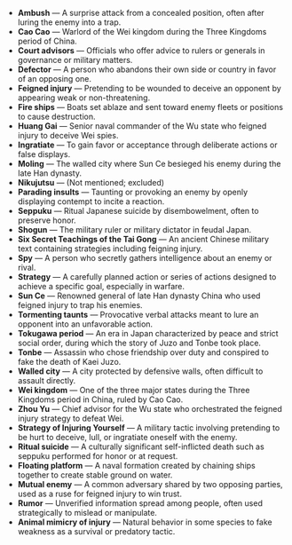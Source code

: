 - **Ambush** — A surprise attack from a concealed position, often after luring the enemy into a trap.  
- **Cao Cao** — Warlord of the Wei kingdom during the Three Kingdoms period of China.  
- **Court advisors** — Officials who offer advice to rulers or generals in governance or military matters.  
- **Defector** — A person who abandons their own side or country in favor of an opposing one.  
- **Feigned injury** — Pretending to be wounded to deceive an opponent by appearing weak or non-threatening.  
- **Fire ships** — Boats set ablaze and sent toward enemy fleets or positions to cause destruction.  
- **Huang Gai** — Senior naval commander of the Wu state who feigned injury to deceive Wei spies.  
- **Ingratiate** — To gain favor or acceptance through deliberate actions or false displays.  
- **Moling** — The walled city where Sun Ce besieged his enemy during the late Han dynasty.  
- **Nikujutsu** — (Not mentioned; excluded)  
- **Parading insults** — Taunting or provoking an enemy by openly displaying contempt to incite a reaction.  
- **Seppuku** — Ritual Japanese suicide by disembowelment, often to preserve honor.  
- **Shogun** — The military ruler or military dictator in feudal Japan.  
- **Six Secret Teachings of the Tai Gong** — An ancient Chinese military text containing strategies including feigning injury.  
- **Spy** — A person who secretly gathers intelligence about an enemy or rival.  
- **Strategy** — A carefully planned action or series of actions designed to achieve a specific goal, especially in warfare.  
- **Sun Ce** — Renowned general of late Han dynasty China who used feigned injury to trap his enemies.  
- **Tormenting taunts** — Provocative verbal attacks meant to lure an opponent into an unfavorable action.  
- **Tokugawa period** — An era in Japan characterized by peace and strict social order, during which the story of Juzo and Tonbe took place.  
- **Tonbe** — Assassin who chose friendship over duty and conspired to fake the death of Kaei Juzo.  
- **Walled city** — A city protected by defensive walls, often difficult to assault directly.  
- **Wei kingdom** — One of the three major states during the Three Kingdoms period in China, ruled by Cao Cao.  
- **Zhou Yu** — Chief advisor for the Wu state who orchestrated the feigned injury strategy to defeat Wei.  
- **Strategy of Injuring Yourself** — A military tactic involving pretending to be hurt to deceive, lull, or ingratiate oneself with the enemy.  
- **Ritual suicide** — A culturally significant self-inflicted death such as seppuku performed for honor or at request.  
- **Floating platform** — A naval formation created by chaining ships together to create stable ground on water.  
- **Mutual enemy** — A common adversary shared by two opposing parties, used as a ruse for feigned injury to win trust.  
- **Rumor** — Unverified information spread among people, often used strategically to mislead or manipulate.  
- **Animal mimicry of injury** — Natural behavior in some species to fake weakness as a survival or predatory tactic.
